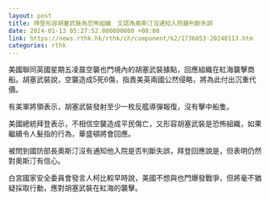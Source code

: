 ```yaml
---
layout: post
title: 拜登形容胡塞武裝為恐怖組織　又認為奧斯汀沒通知入院屬判斷失誤
date: 2024-01-13 05:27:52.000000000 +08:00
link: https://news.rthk.hk/rthk/ch/component/k2/1736053-20240113.htm
categories: rthk
---
```


美國聯同英國星期五凌晨空襲也門境內的胡塞武裝據點，回應組織在紅海襲擊商船。胡塞武裝說，空襲造成5死6傷，指責美英兩國公然侵略，將為此付出沉重代價。

有美軍將領表示，胡塞武裝發射至少一枚反艦導彈報復，沒有擊中船隻。

美國總統拜登表示，不相信空襲造成平民傷亡，又形容胡塞武裝是恐怖組織，如果繼續令人髮指的行為，華盛頓將會回應。

被問到國防部長奧斯汀沒有通知他入院是否判斷失誤，拜登回應說是，但表明仍然對奧斯汀有信心。

白宮國家安全委員會發言人柯比較早時說，美國不想與也門爆發戰爭，但將毫不猶疑採取行動，應對胡塞武裝在紅海的襲擊。
